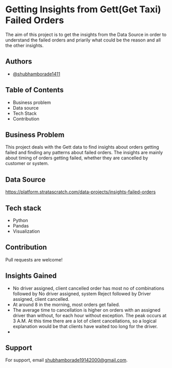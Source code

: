 # Getting Insights from Gett(Get Taxi) Failed Orders

The aim of this project is to get the insights from the Data Source in order to understand the failed orders and priarily what could be the reason and all the other insights.
## Authors

- [@shubhamborade1411](https://www.github.com/octokatherine)


## Table of Contents
- Business problem
- Data source
- Tech Stack
- Contribution



## Business Problem
This project deals with the Gett data to find insights about
orders getting failed and finding any patterns about failed orders.
The insights are mainly about timing of orders getting failed,
whether they are cancelled by customer or system.

## Data Source
https://platform.stratascratch.com/data-projects/insights-failed-orders
## Tech stack
- Python 
- Pandas 
- Visualization
## Contribution
Pull requests are welcome!
## Insights Gained
- No driver assigned, client cancelled order has most no of 
combinations followed by No driver assigned, system Reject 
followed by Driver assigned, client cancelled.
- At around 8 in the morning, most orders get failed.
- The average time to cancellation is higher on orders with 
an assigned driver than without, for each hour without exception.
 The peak occurs at 3 A.M. At this time there are a lot of client
  cancellations, so a logical explanation would be that clients
   have waited too long for the driver.
- 
## Support

For support, email shubhamborade19142000@gmail.com.
